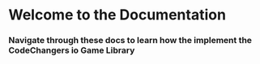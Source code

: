 # Welcome to the Documentation

### Navigate through these docs to learn how the implement the CodeChangers io Game Library
